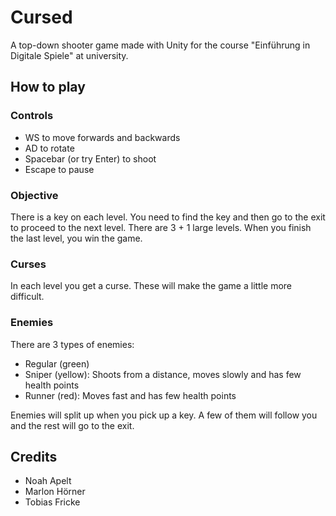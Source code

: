 # Cursed

A top-down shooter game made with Unity for the course "Einführung in Digitale Spiele" at university.

## How to play

### Controls

- WS to move forwards and backwards
- AD to rotate
- Spacebar (or try Enter) to shoot
- Escape to pause

### Objective

There is a key on each level. You need to find the key and then go to the exit to proceed to the next level.
There are 3 + 1 large levels. When you finish the last level, you win the game.

### Curses

In each level you get a curse. These will make the game a little more difficult.

### Enemies

There are 3 types of enemies:

- Regular (green)
- Sniper (yellow): Shoots from a distance, moves slowly and has few health points
- Runner (red): Moves fast and has few health points

Enemies will split up when you pick up a key. A few of them will follow you and the rest will go to the exit.

## Credits

- Noah Apelt
- Marlon Hörner
- Tobias Fricke